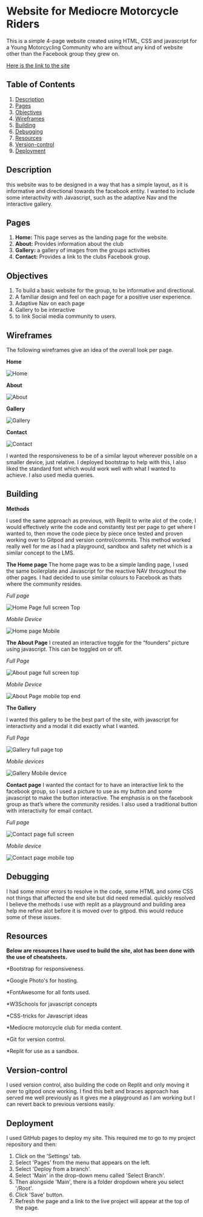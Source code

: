 # Website for Mediocre Motorcycle Riders

This is a simple 4-page website created using HTML, CSS and javascript for a Young Motorcycling Community who are without any kind of website other than the Facebook group they grew on.

[Here is the link to the site](https://chrisgirdler1981.github.io/Mediocre-Motorcycle-riders/index.html)

## Table of Contents

1. [Description](#description)
2. [Pages](#pages)
3. [Objectives](#objectives)
4. [Wireframes](#wireframes)
5. [Building](#building)
6. [Debugging](#Debugging)
7. [Resources](#resources)
8. [Version-control](#version-control)
9. [Deployment](#deployment)


## Description

this website was to be designed in a way that has a simple layout, as it is informative and directional towards the facebook entity. I wanted to include some interactivity with Javascript, such as the adaptive Nav and the interactive gallery. 

## Pages

1. **Home:** This page serves as the landing page for the website.
2. **About:** Provides information about the club 
3. **Gallery:** a gallery of images from the groups activities
4. **Contact:** Provides a link to the clubs Facebook group.

## Objectives

1. To build a basic website for the group, to be informative and directional.
2. A familiar design and feel on each page for a positive user experience.
3. Adaptive Nav on each page
4. Gallery to be interactive
5. to link Social media community to users. 

## Wireframes

The following wireframes give an idea of the overall look per page.

**Home**

  ![Home]( https://lh3.googleusercontent.com/pw/AP1GczO_-gnY0hI2hSrYU5EF_Ka-6hH32-6FU5O9ywLPT4TB4-XRuNVwd6dR3XK24EY9m8rk_qaRJGKuDE6jY1NQEn23EQ6_YZ_s0pBxHVPxKunHtS3ZJzyI1IAHW0P5P7r_OvAUad8tetkSO8y2pGflpVZz=w1351-h641-s-no-gm?authuser=0)


**About**

  ![About]( https://lh3.googleusercontent.com/pw/AP1GczN2_ei4F31e_7D34JJyrnKqB3LhYDAzh8R6-vGVlOoOVwZhxnMWGvu6uVMrvCCQt3H0fV_KEMo0PxLHPJ6x8gndc7Jtlb4SWHJQbPHmBtI5D8jEv89wP9fXskHmX1ZakBmCf50ZPrexxAacpSXL2L5y=w1351-h641-s-no-gm?authuser=0)


**Gallery**

  ![Gallery]( https://lh3.googleusercontent.com/pw/AP1GczO_aB4fpEKiYjrLC7scJBxPpy7JP_PWulD0CVS5vUJc67CBn6lzWvaRC0qid2DHJljExUI4Fdw5hqlOs4fvFmeqNQSpG79m0a6FiW_4yOKkrGk15TE-kgd21V2iWDmfRdZtdnqt8I-XTbL8eJ40O8tM=w1351-h641-s-no-gm?authuser=0)


**Contact**

  ![Contact]( https://lh3.googleusercontent.com/pw/AP1GczNu11cSQqaX_rbDumDgQXAwIDenRuEBZfoGcct1Q8bNzkk-mmLNAG9EWD0AYugcJBW-3mAYkVL9y6ognLPRpnpwAsXQUhkgMzTNW2BoQo159qqnvv6PkL796y8NmlLr6nsuEnWHDy4u7shwbTYM9l4o=w1351-h641-s-no-gm?authuser=0)

I wanted the responsiveness to be of a similar layout wherever possible on a smaller device, just relative. I deployed bootstrap to help with this, I also liked the standard font which would work well with what I wanted to achieve. I also used media queries. 

## Building

**Methods**

I used the same approach as previous, with Replit to write alot of the code, I would effectively write the code and constantly test per page to get where I wanted to, then move the code piece by piece once tested and proven working over to Gitpod and version control/commits. This method worked really well for me as I had a playground, sandbox and safety net which is a similar concept to the LMS. 

**The Home page**
The home page was to be a simple landing page, I used the same boilerplate and Javascript for the reactive NAV throughout the other pages. I had decided to use similar colours to Facebook as thats where the community resides.

*Full page*

![Home Page full screen Top]( https://lh3.googleusercontent.com/pw/AP1GczPMW9bsDWpyjtDGZisEAx_tjDpCkctKPyNodoRLshYrWHSgCIgSpewSnxmgBrrYiuQe6ZX42HNPmNKuT-Ar3j3PSaXoWLe2XjIykJo5lNuDZZSggL8e-7bzn1YGUFrYm5SWECqa-8iMcCGEw94MBOjl=w1267-h641-s-no-gm?authuser=0)

*Mobile Device*

![Home page Mobile]( https://lh3.googleusercontent.com/pw/AP1GczMC5jKAzVW09XuzfH-MQ8oVVcLGH2ahN-CnQbgb0zJDRaFyyxLizv4hKaq8iEBslQUGmwv6RwAZeHsSmpr0D2HJkLbHAdzoJrU4a3N0p36RAuPiQScXMSTFLrinEiJ-5cmlgjZTiALs1CBP79dJiLXb=w294-h641-s-no-gm?authuser=0)

**The About Page**
I created an interactive toggle for the “founders” picture using javascript. This can be toggled on or off. 

*Full Page*

![About page full screen top]( https://lh3.googleusercontent.com/pw/AP1GczOd04Vm8sRGmVQkeEBK4tEeIR6jYwVDmc7Aov6CV8Isls-2mgcG7W0jjCd9rxZzXj0OTBZbkvLiUPKryRo_WF2aLMNI06liW7F9cbymmDLSrBmYw1FKIxRKNK9HyKdIZ7ROmp075JfszuXRMHE3bScC=w1275-h641-s-no-gm?authuser=0)

*Mobile Device*

![About Page mobile top end]( https://lh3.googleusercontent.com/pw/AP1GczMl3LRbuQi9fN0TtWQXpAfKlyF3aAtcQjdu8txiAeiNJakMUcYqyQfhlK9dGlCBprqe_-RnrLoE2UrztX3NRd1lnqAoQjJDvccWd1cEHY4J73k8DziEs_4pgKR75nBYESCmZpiaY46X3U50mmFEuiT9=w299-h641-s-no-gm?authuser=0)

**The Gallery**

I wanted this gallery to be the best part of the site, with javascript for interactivity and a modal it did exactly what I wanted. 

*Full Page*

![Gallery full page top]( https://lh3.googleusercontent.com/pw/AP1GczMC_M5PI9VtPNjQLMppK0u0nOYEOPo0NYehHtDmDdJR2Els21wopl9tG-4FjV2ipQBA4uSmYE8Q81qkH8WsMqjOsvJ-kPqxy5VQ2DYT4ugvqspmYvKmbToHWEmvTE3jCaGa19qkgCg-Uidx0VE6IIbh=w1284-h641-s-no-gm?authuser=0)

*Mobile devices*

![Gallery Mobile device]( https://lh3.googleusercontent.com/pw/AP1GczP3YRzSkHYUXF7s-7LuDQK_b54v0jvRs4vJo9Lrip-ilqUcd_t_8PYSt4HCRB5Bdcj_wQZSLNdXjlB12irdABTpV9vTVFczDbe9UIWzWVzczmphhyjIZZpE40eWopr2JHlYMp0SwoINIuCF2tTTcHA6=w295-h641-s-no-gm?authuser=0)

**Contact page**
I wanted the contact for to have an interactive link to the facebook group, so I used a picture to use as my button and some javascript to make the button interactive. 
The emphasis is on the facebook group as that’s where the community resides. I also used a traditional button with interactivity for email contact. 

*Full page*

![Contact page full screen]( https://lh3.googleusercontent.com/pw/AP1GczPDMpCeOMhFziCK-cFboUcKrCnfuKDSQnWL3xEX4YsrX5ae-juRZNY1c0Rx_6ufp4ME61iDU2sf3cUJQzaLZLM9-Y_jRMlyF0Sc19Ts_XZmdIpfGNQLKoBCVr0nRiPEDwTcfanFOLU6FLrtm8rUdqzh=w1273-h641-s-no-gm?authuser=0)

*Mobile device*

![Contact page mobile top]( https://lh3.googleusercontent.com/pw/AP1GczP9uTh9eG1FKZkhmyAr2WTKlG3CgqWCBjC8QLXbcQV4Yw5R71zIUQ86NZ5zuIOqnlh1OKpwA8F6S01h7cEmSzQPc8XwHqmOHobAs5aQ-B6J37wwQB5fLfj5aQxZwyL-PlolBKEvHcvJJkRsSkIZkeTG=w298-h641-s-no-gm?authuser=0)

## Debugging

I had some minor errors to resolve in the code, some HTML and some CSS not things that affected the end site but did need remedial. quickly resolved
I believe the methods i use with replit as a playground and building area help me refine alot before it is moved over to gitpod. this would reduce some of these issues.


## Resources

**Below are resources I have used to build the site, alot has been done with the use of cheatsheets.**

*Bootstrap for responsiveness.

*Google Photo's for hosting.

*FontAwesome for all fonts used.

*W3Schools for javascript concepts

*CSS-tricks for Javascript ideas

*Mediocre motorcycle club for media content.

*Git for version control.

*Replit for use as a sandbox.

## Version-control

I used version control, also building the code on Replit and only moving it over to gitpod once working.
I find this belt and braces approach has served me well previously as it gives me a playground as I am working but I can revert back to previous versions easily. 

## Deployment

I used GitHub pages to deploy my site. This required me to go to my project repository and then:

1. Click on the 'Settings' tab.
2. Select 'Pages' from the menu that appears on the left.
3. Select 'Deploy from a branch'.
4. Select 'Main' in the drop-down menu called 'Select Branch'.
5. Then alongside 'Main', there is a folder dropdown where you select '/Root'.
6. Click 'Save' button.
7. Refresh the page and a link to the live project will appear at the top of the page.
